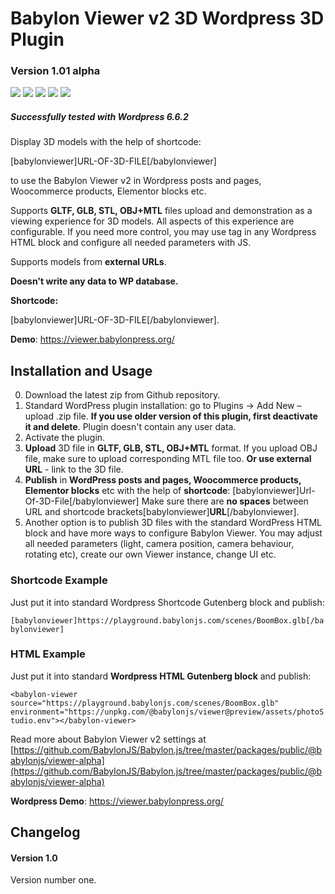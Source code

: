 # Babylon Viewer v2 3D Wordpress 3D Plugin

### Version 1.01 alpha

![](https://img.shields.io/badge/Wordpress%203DViewer-navy)
![](https://img.shields.io/badge/maturity-alpha-blue)
![](https://img.shields.io/badge/development-active-yellow)
![](https://img.shields.io/badge/Mood-Good-lime)
![](https://img.shields.io/badge/BabylonPress.org-navy)

##### Successfully tested with Wordpress 6.6.2

Display 3D models with the help of shortcode:

[babylonviewer]URL-OF-3D-FILE[/babylonviewer]

to use the Babylon Viewer v2 in Wordpress posts and pages, Woocommerce products, Elementor blocks etc.

Supports **GLTF, GLB, STL, OBJ+MTL** files upload and demonstration as a viewing experience for 3D models. All aspects of this experience are configurable. If you need more control, you may use <babylon-viewer></babylon-viewer> tag in any Wordpress HTML block and configure all needed parameters with JS.

Supports models from **external URLs**.

**Doesn't write any data to WP database.**

**Shortcode:**

[babylonviewer]URL-OF-3D-FILE[/babylonviewer].

**Demo**: https://viewer.babylonpress.org/

## Installation and Usage

0. Download the latest zip from Github repository.
1. Standard WordPress plugin installation: go to Plugins -> Add New – upload .zip file.
   **If you use older version of this plugin, first deactivate it and delete**. Plugin doesn't contain any user data.
2. Activate the plugin.
3. **Upload** 3D file in **GLTF, GLB, STL, OBJ+MTL** format. If you upload OBJ file, make sure to upload corresponding MTL file too.
   **Or use external URL** - link to the 3D file.
4. **Publish** in **WordPress posts and pages, Woocommerce products, Elementor blocks** etc with the help of **shortcode**:
   [babylonviewer]Url-Of-3D-File[/babylonviewer]
   Make sure there are **no spaces** between URL and shortcode brackets[babylonviewer]**URL**[/babylonviewer].
5. Another option is to publish 3D files with the standard WordPress HTML block and have more ways to configure Babylon Viewer. You may adjust all needed parameters (light, camera position, camera behaviour, rotating etc), create our own Viewer instance, change UI etc.

### Shortcode Example

Just put it into standard Wordpress Shortcode Gutenberg block and publish:

`[babylonviewer]https://playground.babylonjs.com/scenes/BoomBox.glb[/babylonviewer]`

### HTML Example

Just put it into standard **Wordpress HTML Gutenberg block** and publish:

`<babylon-viewer
  source="https://playground.babylonjs.com/scenes/BoomBox.glb" environment="https://unpkg.com/@babylonjs/viewer@preview/assets/photoStudio.env"></babylon-viewer>`

Read more about Babylon Viewer v2 settings at [https://github.com/BabylonJS/Babylon.js/tree/master/packages/public/@babylonjs/viewer-alpha](https://github.com/BabylonJS/Babylon.js/tree/master/packages/public/@babylonjs/viewer-alpha)

**Wordpress Demo**: https://viewer.babylonpress.org/

## Changelog

#### Version 1.0

Version number one.
